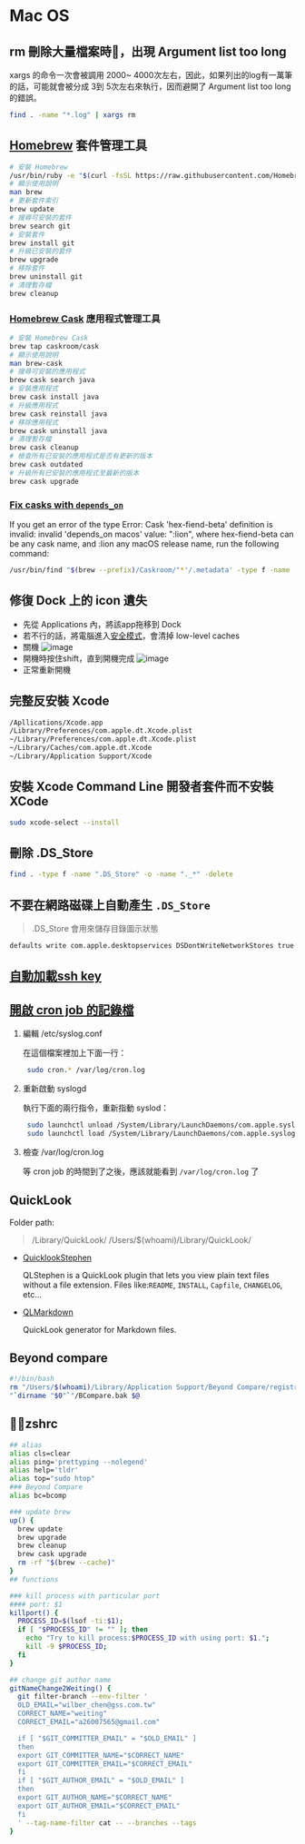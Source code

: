 # Mac OS

## rm 刪除大量檔案時，出現 Argument list too long

xargs 的命令一次會被調用 2000~ 4000次左右，因此，如果列出的log有一萬筆的話，可能就會被分成 3到 5次左右來執行，因而避開了 Argument list too long 的錯誤。

```bash
find . -name "*.log" | xargs rm
```

## [Homebrew](http://brew.sh/) 套件管理工具

```bash
# 安裝 Homebrew
/usr/bin/ruby -e "$(curl -fsSL https://raw.githubusercontent.com/Homebrew/install/master/install)"
# 顯示使用說明
man brew
# 更新套件索引
brew update
# 搜尋可安裝的套件
brew search git
# 安裝套件
brew install git
# 升級已安裝的套件
brew upgrade
# 移除套件
brew uninstall git
# 清理暫存檔
brew cleanup
```

### [Homebrew Cask](https://caskroom.github.io) 應用程式管理工具

```bash
# 安裝 Homebrew Cask
brew tap caskroom/cask
# 顯示使用說明
man brew-cask
# 搜尋可安裝的應用程式
brew cask search java
# 安裝應用程式
brew cask install java
# 升級應用程式
brew cask reinstall java
# 移除應用程式
brew cask uninstall java
# 清理暫存檔
brew cask cleanup
# 檢查所有已安裝的應用程式是否有更新的版本
brew cask outdated
# 升級所有已安裝的應用程式至最新的版本
brew cask upgrade
```

### [Fix casks with `depends_on`](https://github.com/Homebrew/homebrew-cask/issues/**58046**)

If you get an error of the type Error: Cask 'hex-fiend-beta' definition is invalid: invalid 'depends\_on macos' value: ":lion", where hex-fiend-beta can be any cask name, and :lion any macOS release name, run the following command:

```bash
/usr/bin/find "$(brew --prefix)/Caskroom/"*'/.metadata' -type f -name '*.rb' -print0 | /usr/bin/xargs -0 /usr/bin/perl -i -pe 's/depends_on macos: \[.*?\]//gsm;s/depends_on macos: .*//g'
```

## 修復 Dock 上的 icon 遺失

* 先從 Applications 內，將該app拖移到 Dock
* 若不行的話，將電腦進入[安全模式](https://support.apple.com/HT201262)，會清掉 low-level caches
* 關機 ![image](https://cdn1.tekrevue.com/wp-content/uploads/2018/03/Shut-Down.jpg)
* 開機時按住shift，直到開機完成 ![image](https://cdn1.tekrevue.com/wp-content/uploads/2018/03/Shift-Key.jpg)
* 正常重新開機

## 完整反安裝 Xcode

```bash
/Apllications/Xcode.app
/Library/Preferences/com.apple.dt.Xcode.plist
~/Library/Preferences/com.apple.dt.Xcode.plist
~/Library/Caches/com.apple.dt.Xcode
~/Library/Application Support/Xcode
```

## 安裝 Xcode Command Line 開發者套件而不安裝 XCode

```bash
sudo xcode-select --install
```

## 刪除 .DS\_Store

```bash
find . -type f -name ".DS_Store" -o -name "._*" -delete
```

## 不要在網路磁碟上自動產生 `.DS_Store`

> .DS\_Store 會用來儲存目錄圖示狀態

```bash
defaults write com.apple.desktopservices DSDontWriteNetworkStores true
```

## [自動加載ssh key](../applications/git.md#adding-your-ssh-key-to-the-ssh-agent)

## [開啟 cron job 的記錄檔](https://apple.stackexchange.com/questions/38861/where-is-the-cron-log-file-in-macosx-lion)

1. 編輯 /etc/syslog.conf

   在這個檔案裡加上下面一行：

   ```bash
    sudo cron.* /var/log/cron.log
   ```

2. 重新啟動 syslogd

   執行下面的兩行指令，重新指動 syslod：

   ```bash
    sudo launchctl unload /System/Library/LaunchDaemons/com.apple.syslogd.plist
    sudo launchctl load /System/Library/LaunchDaemons/com.apple.syslogd.plist
   ```

3. 檢查 /var/log/cron.log

   等 cron job 的時間到了之後，應該就能看到 `/var/log/cron.log` 了

## QuickLook

Folder path:

> /Library/QuickLook/ /Users/$\(whoami\)/Library/QuickLook/

* [QuicklookStephen](https://github.com/whomwah/qlstephen)

  QLStephen is a QuickLook plugin that lets you view plain text files without a file extension. Files like:`README`, `INSTALL`, `Capfile`, `CHANGELOG`, etc...

* [QLMarkdown](https://github.com/toland/qlmarkdown)

  QuickLook generator for Markdown files.

## Beyond compare

```bash
#!/bin/bash
rm "/Users/$(whoami)/Library/Application Support/Beyond Compare/registry.dat"
"`dirname "$0"`"/BCompare.bak $@
```

## zshrc

```bash
## alias
alias cls=clear
alias ping='prettyping --nolegend'
alias help='tldr'
alias top="sudo htop"
### Beyond Compare
alias bc=bcomp

### update brew
up() {
  brew update
  brew upgrade
  brew cleanup
  brew cask upgrade
  rm -rf "$(brew --cache)"
}
## functions

### kill process with particular port
#### port: $1
killport() {
  PROCESS_ID=$(lsof -ti:$1);
  if [ "$PROCESS_ID" != "" ]; then
    echo "Try to kill process:$PROCESS_ID with using port: $1.";
    kill -9 $PROCESS_ID;
  fi
}

## change git author name
gitNameChange2Weiting() {
  git filter-branch --env-filter '
  OLD_EMAIL="wilber_chen@gss.com.tw"
  CORRECT_NAME="weiting"
  CORRECT_EMAIL="a26007565@gmail.com"

  if [ "$GIT_COMMITTER_EMAIL" = "$OLD_EMAIL" ]
  then
  export GIT_COMMITTER_NAME="$CORRECT_NAME"
  export GIT_COMMITTER_EMAIL="$CORRECT_EMAIL"
  fi
  if [ "$GIT_AUTHOR_EMAIL" = "$OLD_EMAIL" ]
  then
  export GIT_AUTHOR_NAME="$CORRECT_NAME"
  export GIT_AUTHOR_EMAIL="$CORRECT_EMAIL"
  fi
  ' --tag-name-filter cat -- --branches --tags
}
```

